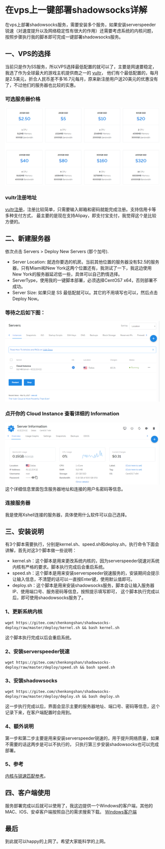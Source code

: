 # 在vps上一键部署shadowsocks详解
在vps上部署shadowsocks服务，需要安装多个服务，如果安装serverspeeder锐速（对速度提升以及网络稳定性有很大的作用）还需要考虑系统的内核问题，
按照步骤执行我的脚本即可完成一键部署shadowsocks服务。
## 一、VPS的选择
当前只是作为SS服务，所以VPS选择最低配置的就可以了，主要是网速要稳定，我选了作为全球最大的游戏主机提供商之一的 [vultr](https://www.vultr.com/?ref=7261247)，
他们有个最低配置的，每月是2.5美元，折合人民币差不多16.7元每月，原来新注册用户送20美元的优惠没有了，不过他们的服务器也比较的实惠。
### 可选服务器价格
![servers.png](/images/servers.png "servers.png")
### vultr注册地址
[vultr注册](https://www.vultr.com/?ref=7261247)，注册比较简单，只需要输入邮箱和密码就能完成注册。支持信用卡等多种支付方式，
最主要的是现在支持Alipay，即支付宝支付，我觉得这个是比较方便的。
## 二、新建服务器
依次点击 Servers > Deploy New Servers (那个加号).
* Server Location: 就选你要选的机房。当前其他位置的服务器没有$2.5的服务器，只有Miami和New York这两个位置还有，我测试了一下，我这边使用New York的服务器延迟低一些，具体可以自己酌情选择。
* ServerType，使用我的一键脚本部署，必须选择CentOS7 x64，否则部署不成功。
* Server Size: 如果只是 SS 最低配就可以。其它的不用填写也可以，然后点击Deploy Now。
### 等待之后如下图：
![server-list.png](/images/server-list.png "server-list.png")
### 点开你的 Cloud Instance 查看详细的 Information
![server-detail.png](/images/server-detail.png)  
这个详细信息里面包含服务器地址和连接的用户名密码等信息。
### 连接服务器
我是使用Xshell连接的服务器，具体使用什么软件可以自己选择。
## 三、安装说明
有3个脚本需要执行，分别是kernel.sh、speed.sh和deploy.sh，执行命令下面会讲解，首先对这3个脚本做一些说明：
* kernel.sh：这个脚本是用来更改系统内核的，因为serverspeeder锐速对系统内核有严格的要求。脚本执行完成后会重启系统。
* speed.sh：这个脚本是用来安装serverspeeder锐速服务的，安装期间会提示让输入信息，不清楚的话可以一直按Enter键，使用默认值即可。
* deploy.sh：这个脚本是用来安装shadowsocks服务，脚本会让输入服务器IP、使用端口号、服务密码等信息，按照提示填写即可，
    这个脚本执行完成以后，即可使用shaodowsocks服务了。
### 1、更新系统内核
    wget https://gitee.com/chenkongshan/shadowsocks-deploy/raw/master/deploy/kernel.sh && bash kernel.sh
这个脚本执行完成以后会重启系统。
### 2、安装serverspeeder锐速
    wget https://gitee.com/chenkongshan/shadowsocks-deploy/raw/master/deploy/speed.sh && bash speed.sh
### 3、安装shadowsocks
    wget https://gitee.com/chenkongshan/shadowsocks-deploy/raw/master/deploy/deploy.sh && bash deploy.sh
这一步执行完成以后，界面会显示主要的服务器地址、端口号、密码等信息，这个记录下来，在客户端配置时会用到。
### 4、额外说明
第一步和第二步主要是用来安装serverspeeder锐速的，用于提升网络质量，如果不需要的话这两步是可以不执行的，
    只执行第三步安装shadowsocks也可以完成部署。
### 5、参考
[内核与锐速匹配参考](https://github.com/0oVicero0/serverSpeeder_kernel)。
## 四、客户端使用
服务部署完成以后就可以使用了，我这边提供一个Windows的客户端，其他的MAC、IOS、安卓客户端按照自己的需求搜索下载。
[Windows客户端](https://gitee.com/chenkongshan/shadowsocks-deploy/raw/master/client/Shadowsocks-4.0.6.zip)
   
## 最后
到此就可以happy的上网了。希望大家能科学的上网。